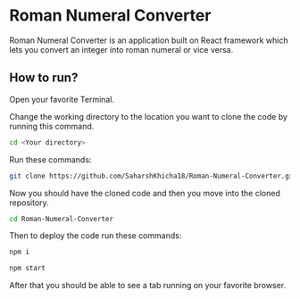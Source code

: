 # Roman Numeral Converter

Roman Numeral Converter is an application built on React framework which lets you convert an integer into roman numeral or vice versa. 


## How to run?

Open your favorite Terminal.

Change the working directory to the location you want to clone the code by running this command. 

```sh
cd <Your directory>
```
Run these commands:

```sh
git clone https://github.com/SaharshKhicha18/Roman-Numeral-Converter.git
```
Now you should have the cloned code and then you move into the cloned repository.
```sh
cd Roman-Numeral-Converter
```
Then to deploy the code run these commands:
```sh
npm i 
```

```sh
npm start
```

After that you should be able to see a tab running on your favorite browser.

